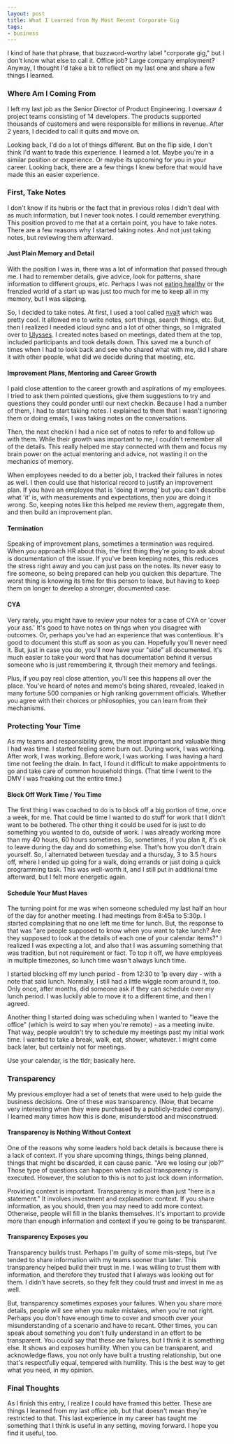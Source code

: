 ```yaml
---
layout: post
title: What I Learned from My Most Recent Corporate Gig
tags:
- business
---
```

I kind of hate that phrase, that buzzword-worthy label "corporate gig," but I don't know what else to call it. Office job? Large company employment? Anyway, I thought I'd take a bit to reflect on my last one and share a few things I learned.

### Where Am I Coming From

I left my last job as the Senior Director of Product Engineering. I oversaw 4 project teams consisting of 14 developers.  The products supported thousands of customers and were responsible for millions in revenue. After 2 years, I decided to call it quits and move on.

Looking back, I'd do a lot of things different. But on the flip side, I don't think I'd want to trade this experience. I learned a lot. Maybe you're in a similar position or experience.  Or maybe its upcoming for you in your career. Looking back, there are a few things I knew before that would have made this an easier experience.

### First, Take Notes

I don't know if its hubris or the fact that in previous roles I didn't deal with as much information, but I never took notes. I could remember everything.  This position proved to me that at a certain point, you have to take notes.  There are a few reasons why I started taking notes. And not just taking notes, but reviewing them afterward.

#### Just Plain Memory and Detail

With the position I was in, there was a lot of information that passed through me. I had to remember details, give advice, look for patterns, share information to different groups, etc.  Perhaps I was not [eating healthy](https://health.clevelandclinic.org/how-bad-food-choices-may-affect-your-memory/) or the frenzied world of a start up was just too much for me to keep all in my memory, but I was slipping. 

So, I decided to take notes.  At first, I used a tool called [nvalt](http://brettterpstra.com/projects/nvalt/) which was pretty cool. It allowed me to write notes, sort things, search things, etc. But, then I realized I needed icloud sync and a lot of other things, so I migrated over to [Ulysses](https://ulysses.app/).  I created notes based on meetings, dated them at the top, included participants and took details down.  This saved me a bunch of times when I had to look back and see who shared what with me, did I share it with other people, what did we decide during that meeting, etc.

#### Improvement Plans, Mentoring and Career Growth

I paid close attention to the career growth and aspirations of my employees. I tried to ask them pointed questions, give them suggestions to try and questions they could ponder until our next checkin.  Because I had a number of them, I had to start taking notes.  I explained to them that I wasn't ignoring them or doing emails, I was taking notes on the conversations.

Then, the next checkin I had a nice set of notes to refer to and follow up with them.  While their growth was important to me, I couldn't remember all of the details. This really helped me stay connected with them and focus my brain power on the actual mentoring and advice, not wasting it on the mechanics of memory.

When employees needed to do a better job, I tracked their failures in notes as well.  I then could use that historical record to justify an improvement plan.  If you have an employee that is 'doing it wrong' but you can't describe what 'it' is, with measurements and expectations, then _you_ are doing it wrong.  So, keeping notes like this helped me review them, aggregate them, and then build an improvement plan.

#### Termination

Speaking of improvement plans, sometimes a termination was required.  When you approach HR about this, the first thing they're going to ask about is documentation of the issue.  If you've been keeping notes, this reduces the stress right away and you can just pass on the notes. Its never easy to fire someone, so being prepared can help you quicken this departure.  The worst thing is knowing its time for this person to leave, but having to keep them on longer to develop a stronger, documented case.

#### CYA

Very rarely, you might have to review your notes for a case of CYA or 'cover your ass.'  It's good to have notes on things when you disagree with outcomes. Or, perhaps you've had an experience that was contentious.  It's good to document this stuff as soon as you can.  Hopefully you'll never need it.  But, just in case you do, you'll now have your "side" all documented. It's much easier to take your word that has documentation behind it versus someone who is just remembering it, through their memory and feelings.  

Plus, if you pay real close attention, you'll see this happens all over the place. You've heard of notes and memo's being shared, revealed, leaked in many fortune 500 companies or high ranking government officials.  Whether you agree with their choices or philosophies, you can learn from their mechanisms.

### Protecting Your Time

As my teams and responsibility grew, the most important and valuable thing I had was time.  I started feeling some burn out.  During work, I was working.  After work, I was working. Before work, I was working. I was having a hard time not feeling the drain. In fact, I found it difficult to make appointments to go and take care of common household things. (That time I went to the DMV I was freaking out the entire time.)

#### Block Off Work Time / You Time

The first thing I was coached to do is to block off a big portion of time, once a week, for me.  That could be time I wanted to do stuff for work that I didn't want to be bothered.  The other thing it could be used for is just to do something you wanted to do, outside of work. I was already working more than my 40 hours, 60 hours sometimes.  So, sometimes, if you plan it, it's ok to leave during the day and do something else.  That's how you don't drain yourself.  So, I alternated between tuesday and a thursday, 3 to 3.5 hours off, where I ended up going for a walk, doing errands or just doing a quick programming task.  This was well-worth it, and I still put in additional time afterward, but I felt more energetic again.

#### Schedule Your Must Haves

The turning point for me was when someone scheduled my last half an hour of the day for another meeting. I had meetings from 8:45a to 5:30p.  I started complaining that no one left me time for lunch.  But, the response to that was "are people supposed to know when you want to take lunch? Are they supposed to look at the details of each one of your calendar items?" I realized I was expecting a lot, and also that I was assuming something that was tradition, but not requirement or fact. To top it off, we have employees in multiple timezones, so lunch time wasn't always lunch time.

I started blocking off my lunch period - from 12:30 to 1p every day - with a note that said lunch. Normally, I still had a little wiggle room around it, too.  Only once, after months, did someone ask if they can schedule over my lunch period. I was luckily able to move it to a different time, and then I agreed.

Another thing I started doing was scheduling when I wanted to "leave the office" (which is weird to say when you're remote) - as a meeting invite. That way, people wouldn't try to schedule my meetings past my initial work time. I wanted to take a break, walk, eat, shower, whatever. I might come back later, but certainly not for meetings.

Use your calendar, is the tldr; basically here.

### Transparency

My previous employer had a set of tenets that were used to help guide the business decisions. One of these was transparency.  (Now, that became very interesting when they were purchased by a publicly-traded company). I learned many times how this is done, misunderstood and misconstrued.

#### Transparency is Nothing Without Context

One of the reasons why some leaders hold back details is because there is a lack of context. If you share upcoming things, things being planned, things that might be discarded, it can cause panic. "Are we losing our job?" Those type of questions can happen when radical transparency is executed.  However, the solution to this is not to just lock down information.

Providing context is important. Transparency is more than just "here is a statement." It involves investment and explanation: context.  If you share information, as you should, then you may need to add more context. Otherwise, people will fill in the blanks themselves. It's important to provide more than enough information and context if you're going to be transparent.

#### Transparency Exposes you

Transparency builds trust. Perhaps I'm guilty of some mis-steps, but I've tended to share information with my teams sooner than later. This transparency helped build their trust in me. I was willing to trust them with information, and therefore they trusted that I always was looking out for them. I didn't have secrets, so they felt they could trust and invest in me as well.

But, transparency sometimes exposes your failures. When you share more details, people will see when you make mistakes, when you're not right. Perhaps you don't have enough time to cover and smooth over your misunderstanding of a scenario and have to recant. Other times, you can speak about something you don't fully understand in an effort to be transparent. You could say that these are failures, but I think it is something else. It shows and exposes humility. When you can be transparent, and acknowledge flaws, you not only have built a trusting relationship, but one that's respectfully equal, tempered with humility. This is the best way to get what you need, in my opinion.

### Final Thoughts

As I finish this entry, I realize I could have framed this better.  These are things I learned from my last office job, but that doesn't mean they're restricted to that. This last experience in my career has taught me something that I think is useful in any setting, moving forward.  I hope you find it useful, too.
